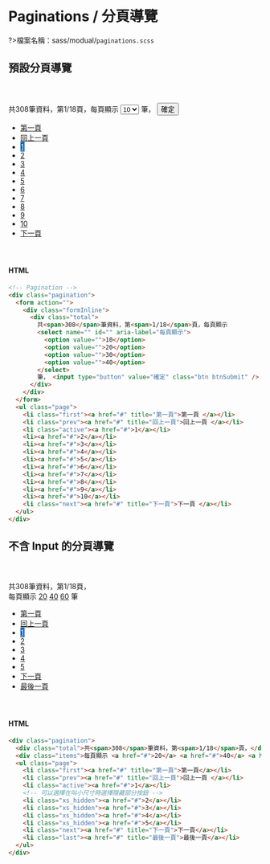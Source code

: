 # Paginations / 分頁導覽

?>檔案名稱：sass/modual/`paginations.scss`

## 預設分頁導覽

  <div class="demo">
  <div class="pagination">
              <form action="">
                <div class="formInline">
                  <div class="total">
                    共<span>308</span>筆資料，第<span>1/18</span>頁，每頁顯示
                    <select name="" id="" aria-label="每頁顯示">
                      <option value="">10</option>
                      <option value="">20</option>
                      <option value="">30</option>
                      <option value="">40</option>
                    </select>
                    筆， <input type="button" value="確定" class="btn btnSubmit" />
                  </div>
                </div>
              </form>
              <ul class="page">
                <li class="first"><a href=javascript:; title="第一頁">第一頁 </a></li>
                <li class="prev"><a href=javascript:; title="回上一頁">回上一頁 </a></li>
                <li class="active"><a href=javascript:;>1</a></li>
                <li><a href=javascript:;>2</a></li>
                <li><a href=javascript:;>3</a></li>
                <li><a href=javascript:;>4</a></li>
                <li><a href=javascript:;>5</a></li>
                <li><a href=javascript:;>6</a></li>
                <li><a href=javascript:;>7</a></li>
                <li><a href=javascript:;>8</a></li>
                <li><a href=javascript:;>9</a></li>
                <li><a href=javascript:;>10</a></li>
                <li class="next"><a href=javascript:; title="下一頁">下一頁 </a></li>
              </ul>
            </div>
  </div>

<!-- tabs:start -->

#### **HTML**

```html
<!-- Pagination -->
<div class="pagination">
  <form action="">
    <div class="formInline">
      <div class="total">
        共<span>308</span>筆資料，第<span>1/18</span>頁，每頁顯示
        <select name="" id="" aria-label="每頁顯示">
          <option value="">10</option>
          <option value="">20</option>
          <option value="">30</option>
          <option value="">40</option>
        </select>
        筆， <input type="button" value="確定" class="btn btnSubmit" />
      </div>
    </div>
  </form>
  <ul class="page">
    <li class="first"><a href="#" title="第一頁">第一頁 </a></li>
    <li class="prev"><a href="#" title="回上一頁">回上一頁 </a></li>
    <li class="active"><a href="#">1</a></li>
    <li><a href="#">2</a></li>
    <li><a href="#">3</a></li>
    <li><a href="#">4</a></li>
    <li><a href="#">5</a></li>
    <li><a href="#">6</a></li>
    <li><a href="#">7</a></li>
    <li><a href="#">8</a></li>
    <li><a href="#">9</a></li>
    <li><a href="#">10</a></li>
    <li class="next"><a href="#" title="下一頁">下一頁 </a></li>
  </ul>
</div>
```

<!-- tabs:end -->

## 不含 Input 的分頁導覽

<div class="demo">
    <div class="pagination">
    <div class="total"> 共<span>308</span>筆資料，第<span>1/18</span>頁，</div>
    <div class="items">每頁顯示 <a href=javascript:;>20</a> <a href=javascript:;>40</a> <a href=javascript:;>60</a> 筆 </div>
    <ul class="page">
        <li class="first"><a href=javascript:; title="第一頁">第一頁</a></li>
        <li class="prev"><a href=javascript:; title="回上一頁">回上一頁 </a></li>
        <li class="active"><a href=javascript:;>1</a></li>
        <li class="xs_hidden"><a href=javascript:;>2</a></li>
        <li class="xs_hidden"><a href=javascript:;>3</a></li>
        <li class="xs_hidden"><a href=javascript:;>4</a></li>
        <li class="xs_hidden"><a href=javascript:;>5</a></li>
        <li class="next"><a href=javascript:; title="下一頁">下一頁</a></li>
        <li class="last"><a href=javascript:; title="最後一頁">最後一頁</a></li>
    </ul>
</div>
</div>

<!-- tabs:start -->

#### **HTML**

```html
<div class="pagination">
  <div class="total">共<span>308</span>筆資料，第<span>1/18</span>頁，</div>
  <div class="items">每頁顯示 <a href="#">20</a> <a href="#">40</a> <a href="#">60</a> 筆</div>
  <ul class="page">
    <li class="first"><a href="#" title="第一頁">第一頁</a></li>
    <li class="prev"><a href="#" title="回上一頁">回上一頁 </a></li>
    <li class="active"><a href="#">1</a></li>
    <!-- 可以選擇在叫小尺寸時選擇隱藏部分按鈕 -->
    <li class="xs_hidden"><a href="#">2</a></li>
    <li class="xs_hidden"><a href="#">3</a></li>
    <li class="xs_hidden"><a href="#">4</a></li>
    <li class="xs_hidden"><a href="#">5</a></li>
    <li class="next"><a href="#" title="下一頁">下一頁</a></li>
    <li class="last"><a href="#" title="最後一頁">最後一頁</a></li>
  </ul>
</div>
```

<!-- tabs:end -->

<link rel="stylesheet" href="https://hywebu00.github.io/HyUI_v4.0/css/style.css" />

<style>
.demo{
    margin:4em 0;
}
.demo .pagination .page li.active a ,.demo .pagination .page li:hover a{
    color: #fff !important;
    background: #06c;
    border: #0059b3 solid 1px;}
@media screen and (max-width: 575px){
    .xs_hidden{
       display:none;
    }
}
 
</style>
